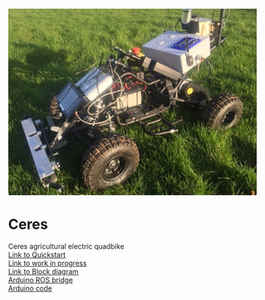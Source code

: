 ![Ceres](/Ceres.jpg)
# Ceres
Ceres agricultural electric quadbike <br>
[Link to Quickstart](quickstart.md)<br>
[Link to work in progress](wip.md) <br>
[Link to Block diagram](blockdiagram.md)<br>
[Arduino ROS bridge](https://github.com/swane/ceres/blob/master/2Ceres_ROS.py) <br>
[Arduino code](https://github.com/swane/ceres/blob/master/final_Quadbike_code.ino)
